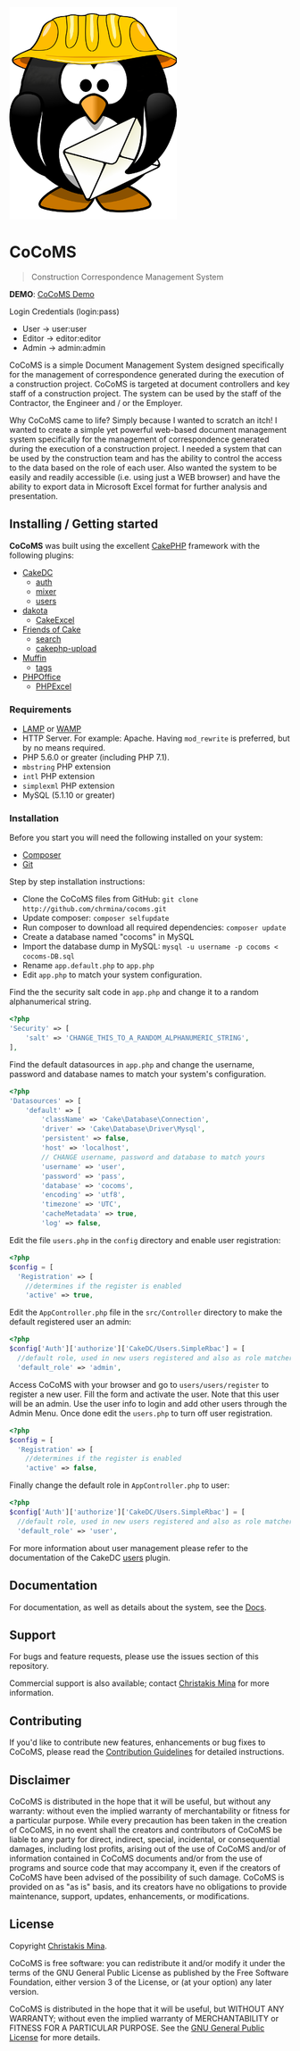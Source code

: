 ![CoCoMS Logo](https://raw.githubusercontent.com/chrmina/cocoms/master/webroot/img/main.png)

# CoCoMS
> Construction Correspondence Management System

**DEMO**: [CoCoMS Demo](http://christos.heliohost.org/cocoms/)

Login Credentials (login:pass)
* User -> user:user
* Editor -> editor:editor
* Admin -> admin:admin

CoCoMS is a simple Document Management System designed specifically for the management of correspondence generated during the execution of a construction project. CoCoMS is targeted at document controllers and key staff of a construction project. The system can be used by the staff of the Contractor, the Engineer and / or the Employer.

Why CoCoMS came to life? Simply because I wanted to scratch an itch! I wanted to create a simple yet powerful web-based document management system specifically for the management of correspondence generated during the execution of a construction project. I needed a system that can be used by the construction team and has the ability to control the access to the data based on the role of each user. Also wanted the system to be easily and readily accessible (i.e. using just a WEB browser) and have the ability to export data in Microsoft Excel format for further analysis and presentation.

## Installing / Getting started

**CoCoMS** was built using the excellent [CakePHP](https://book.cakephp.org/3.0/en/installation.html) framework with the following plugins:
* [CakeDC](https://github.com/CakeDC/)
  * [auth](https://github.com/CakeDC/auth)
  * [mixer](https://github.com/CakeDC/mixer)
  * [users](https://github.com/CakeDC/users)
* [dakota](https://github.com/dakota)
  * [CakeExcel](https://github.com/dakota/CakeExcel)
* [Friends of Cake](https://github.com/friendsofcake)
  * [search](https://github.com/FriendsOfCake/search)
  * [cakephp-upload](https://github.com/FriendsOfCake/cakephp-upload)
* [Muffin](https://github.com/usemuffin)
  * [tags](https://github.com/UseMuffin/Tags)
* [PHPOffice](https://github.com/phpoffice)
  * [PHPExcel](https://github.com/PHPOffice/PHPExcel)

### Requirements ###

* [LAMP](https://en.wikipedia.org/wiki/LAMP_%28software_bundle%29) or [WAMP](https://en.wikipedia.org/wiki/LAMP_%28software_bundle%29#WAMP)
* HTTP Server. For example: Apache. Having `mod_rewrite` is preferred, but by no means required.
* PHP 5.6.0 or greater (including PHP 7.1).
* `mbstring` PHP extension
* `intl` PHP extension
* `simplexml` PHP extension
* MySQL (5.1.10 or greater)

### Installation ###

Before you start you will need the following installed on your system:
* [Composer](https://getcomposer.org/)
* [Git](https://git-scm.com/)

Step by step installation instructions:
* Clone the CoCoMS files from GitHub: `git clone http://github.com/chrmina/cocoms.git`
* Update composer: `composer selfupdate`
* Run composer to download all required dependencies: `composer update`
* Create a database named "cocoms" in MySQL
* Import the database dump in MySQL: `mysql -u username -p cocoms < cocoms-DB.sql`
* Rename `app.default.php` to `app.php`
* Edit `app.php` to match your system configuration.

Find the the security salt code in `app.php` and change it to a random alphanumerical string.
```php
<?php
'Security' => [
    'salt' => 'CHANGE_THIS_TO_A_RANDOM_ALPHANUMERIC_STRING',
],
```
Find the default datasources in `app.php` and change the username, password and database names to match your system's configuration.
```php
<?php
'Datasources' => [
    'default' => [
        'className' => 'Cake\Database\Connection',
        'driver' => 'Cake\Database\Driver\Mysql',
        'persistent' => false,
        'host' => 'localhost',
        // CHANGE username, password and database to match yours
        'username' => 'user',
        'password' => 'pass',
        'database' => 'cocoms',
        'encoding' => 'utf8',
        'timezone' => 'UTC',
        'cacheMetadata' => true,
        'log' => false,
```

Edit the file `users.php` in the `config` directory and enable user registration:
```php
<?php
$config = [
  'Registration' => [
    //determines if the register is enabled
    'active' => true,
```

Edit the `AppController.php` file in the `src/Controller` directory to make the default registered user an admin:
```php
<?php
$config['Auth']['authorize']['CakeDC/Users.SimpleRbac'] = [
  //default role, used in new users registered and also as role matcher when no role is available
  'default_role' => 'admin',
```

Access CoCoMS with your browser and go to `users/users/register` to register a new user. Fill the form and activate the user. Note that this user will be an admin. Use the user info to login and add other users through the Admin Menu. Once done edit the `users.php` to turn off user registration.
```php
<?php
$config = [
  'Registration' => [
    //determines if the register is enabled
    'active' => false,
```

Finally change the default role in `AppController.php` to user:
```php
<?php
$config['Auth']['authorize']['CakeDC/Users.SimpleRbac'] = [
  //default role, used in new users registered and also as role matcher when no role is available
  'default_role' => 'user',
```

For more information about user management please refer to the documentation of the CakeDC [users](https://github.com/CakeDC/users) plugin.

## Documentation
For documentation, as well as details about the system, see the [Docs](Docs/home.md).

## Support
For bugs and feature requests, please use the issues section of this repository.

Commercial support is also available; contact [Christakis Mina](mailto://christosmina+cocoms@gmail.com) for more information.

## Contributing

If you'd like to contribute new features, enhancements or bug fixes to CoCoMS, please read the [Contribution Guidelines](Docs/contributing.md) for detailed instructions.

## Disclaimer ##
CoCoMS is distributed in the hope that it will be useful, but without any warranty: without even the implied warranty of merchantability or fitness for a particular purpose. While every precaution has been taken in the creation of CoCoMS, in no event shall the creators and contributors of CoCoMS be liable to any party for direct, indirect, special, incidental, or consequential damages, including lost profits, arising out of the use of CoCoMS and/or of information contained in CoCoMS documents and/or from the use of programs and source code that may accompany it, even if the creators of CoCoMS have been advised of the possibility of such damage. CoCoMS is provided on as "as is" basis, and its creators have no obligations to provide maintenance, support, updates, enhancements, or modifications.

## License ##
Copyright [Christakis Mina](https://www.linkedin.com/in/chrismina).

CoCoMS is free software: you can redistribute it and/or modify it under the terms of the GNU General Public License as published by the Free Software Foundation, either version 3 of the License, or (at your option) any later version.

CoCoMS is distributed in the hope that it will be useful, but WITHOUT ANY WARRANTY; without even the implied warranty of MERCHANTABILITY or FITNESS FOR A PARTICULAR PURPOSE. See the [GNU General Public License](https://www.gnu.org/licenses/gpl-3.0.en.html) for more details.
